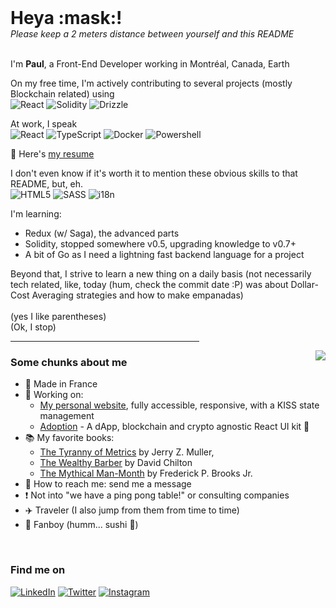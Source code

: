 <h1 style="border: none; margin: 0;">Heya :mask:!</h1>
<i>Please keep a 2 meters distance between yourself and this README</i>
<br/><br/>

I'm **Paul**, a Front-End Developer working in Montréal, Canada, Earth

On my free time, I'm actively contributing to several projects (mostly Blockchain related) using  
![React](https://img.shields.io/badge/-React-/?style=flat-square&logo=react&logoColor=FFF&color=purple)
![Solidity](https://img.shields.io/badge/-Solidity-/?style=flat-square&logo=solidity&logoColor=FFF&color=363636)
![Drizzle](https://img.shields.io/badge/-Drizzle-/?style=flat-square&logo=drizzle&logoColor=FFF&color=592c84)

At work, I speak  
![React](https://img.shields.io/badge/-React-/?style=flat-square&logo=react&logoColor=FFF&color=purple)
![TypeScript](https://img.shields.io/badge/-Typescript-/?style=flat-square&logo=javascript&logoColor=FFF&color=2f74c0)
![Docker](https://img.shields.io/badge/-Docker-/?style=flat-square&logo=docker&logoColor=FFF&color=2391e6)
![Powershell](https://img.shields.io/badge/-Powershell-/?style=flat-square&logo=powershell&logoColor=FFF&color=012456)

:page_facing_up: Here's [my resume](https://github.com/PaulFasola/paulfasola/raw/main/FASOLA_Paul_en_US.pdf)

I don't even know if it's worth it to mention these obvious skills to that README, but, eh.  
![HTML5](https://img.shields.io/badge/-HTML5-/?style=flat-square&logo=html5&logoColor=FFF)
![SASS](https://img.shields.io/badge/-SASS-/?style=flat-square&logo=sass&logoColor=FFF&color=c76395)
![i18n](https://img.shields.io/badge/-i18n-/?style=flat-square&logoColor=FFF&color=8d9a36)

I'm learning:
- Redux (w/ Saga), the advanced parts
- Solidity, stopped somewhere v0.5, upgrading knowledge to v0.7+
- A bit of Go as I need a lightning fast backend language for a project

Beyond that, I strive to learn a new thing on a daily basis (not necessarily tech related, like, today (hum, check the commit date :P) was about Dollar-Cost Averaging strategies and how to make empanadas)  
<br />
(yes I like parentheses)  
(Ok, I stop)  

<hr width="60%" />

<img align="right" src="https://github-readme-stats.vercel.app/api/top-langs/?username=paulfasola&layout=compact&langs_count=8&exclude_repo=android_device_huawei_next,android_kernel_huawei_next,android_vendor_huawei_next,Attic"/>

### Some chunks about me
- :baby_bottle: Made in France
- :vertical_traffic_light: Working on:
	- [My personal website](https://github.com/PaulFasola/paulfasola.fr), fully accessible, responsive, with a KISS state management
	- [Adoption](https://github.com/PaulFasola/adoption) - A dApp, blockchain and crypto agnostic React UI kit 🧰
- :books: My favorite books: 
	- [The Tyranny of Metrics](https://www.goodreads.com/book/show/36644895-the-tyranny-of-metrics) by Jerry Z. Muller, 
	- [The Wealthy Barber](https://en.wikipedia.org/wiki/The_Wealthy_Barber) by David Chilton
	- [The Mythical Man-Month](https://en.wikipedia.org/wiki/The_Mythical_Man-Month) by Frederick P. Brooks Jr.
- :e-mail: How to reach me: send me a message
- :exclamation: Not into "we have a ping pong table!" or consulting companies
- :airplane: Traveler (I also jump from them from time to time)
- :sushi: Fanboy (humm... sushi :drooling_face:)

<br />

### Find me on 
[![LinkedIn](https://img.shields.io/badge/linkedin-%230077B5.svg?&style=for-the-badge&logo=linkedin&logoColor=white)](https://www.linkedin.com/in/paulfasola)
[![Twitter](https://img.shields.io/badge/twitter-%231DA1F2.svg?&style=for-the-badge&logo=twitter&logoColor=white)](https://twitter.com/paulfasola)
[![Instagram](https://img.shields.io/badge/instagram-%23E4405F.svg?&style=for-the-badge&logo=instagram&logoColor=white)](https://www.instagram.com/_skypol0)
